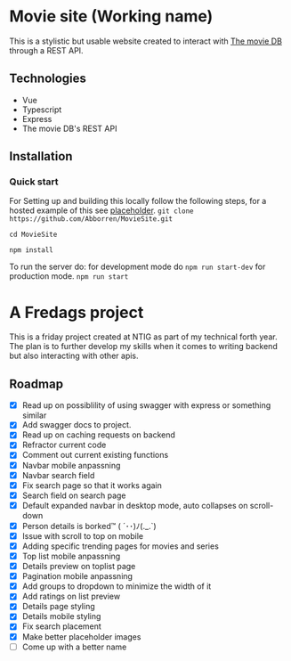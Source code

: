 # Movie site (Working name)
This is a stylistic but usable website created to interact with [The movie DB](https://www.themoviedb.org/) through a REST API.

## Technologies
* Vue
* Typescript
* Express
* The movie DB's REST API
## Installation

### Quick start
For Setting up and building this locally follow the following steps, for a hosted example of this see [placeholder](example.com).
``
git clone https://github.com/Abborren/MovieSite.git
``

``
cd MovieSite
``

``
npm install
``

To run the server do:
for development mode do
``npm run start-dev`` 
for production mode.
``npm run start``


# A Fredags project
This is a friday project created at NTIG as part of my technical forth year.
The plan is to further develop my skills when it comes to writing backend but also interacting with other apis.

## Roadmap

- [X] Read up on possiblility of using swagger with express or something similar
- [X] Add swagger docs to project.
- [X] Read up on caching requests on backend
- [X] Refractor current code
- [X] Comment out current existing functions
- [X] Navbar mobile anpassning
- [X] Navbar search field
- [X] Fix search page so that it works again
- [X] Search field on search page
- [X] Default expanded navbar in desktop mode, auto collapses on scroll-down
- [X] Person details is borked™ ( ´･･)ﾉ(._.`)
- [X] Issue with scroll to top on mobile
- [X] Adding specific trending pages for movies and series
- [X] Top list mobile anpassning
- [X] Details preview on toplist page
- [X] Pagination mobile anpassning
- [X] Add groups to dropdown to minimize the width of it
- [X] Add ratings on list preview
- [X] Details page styling
- [X] Details mobile styling
- [X] Fix search placement
- [X] Make better placeholder images
- [ ] Come up with a better name